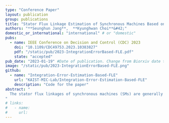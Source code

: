 ```yaml
---
type: "Conference Paper"
layout: publication
group: publications
title: "Stator Flux Linkage Estimation of Synchronous Machines Based on Integration Error Estimation for Improved Transient Performance"
authors: "**Seunghun Jang**,  **Kyunghwan Choi**&#42;"
domestic_or_international: "international" # or "domestic"
pubs: 
  - name: IEEE Conference on Decision and Control (CDC) 2023
    doi: "10.1109/CDC49753.2023.10383827"
    pdf: "/static/pub/2023-IntegrationErrorBased-FLE.pdf"
    state: "accepted"
pub_date: "2023-01-19" #Date of publication. Change from Biorxiv date to Journal date once accepted
image: "/static/pub/2023-IntegrationErrorBased-FLE.png"
github: 
  - name: "Integration-Error-Estimation-Based-FLE"
    url: "KAIST-MIC-Lab/Integration-Error-Estimation-Based-FLE"
    description: "Code for the paper"
abstract: "
  The stator flux linkages of synchronous machines (SMs) are generally estimated by integrating their differential equations in the stationary frame. The technical challenge is removing the integration error arising from inaccurate integrator inputs and initial values. The conventional method uses a frequency domain approach to remove the integration error as a DC component by designing a high-pass filter. However, the frequency domain approach also affects irrelevant frequency components other than the DC component; thus, the magnitude or phase of the estimates could be distorted. Therefore, this study presents a novel stator flux linkage estimator for SMs, where the integration error is estimated in the time domain and subtracted from the integration result. This time domain approach does not affect other components than the integration error, guaranteeing accurate estimation. The key idea to estimating the integration error is using a linear state observer based on a circular motion of the stator flux linkages in the stationary frame. Simulation results obtained using a 35-kW SM drive demonstrate that the proposed estimator has significantly improved transient performance compared to existing methods. 
"
# links:
#   - name: 
#     url: 
---
```


